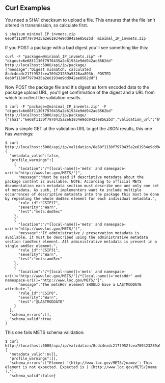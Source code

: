 Curl Examples
-------------
You need a SHA1 checksum to upload a file. This ensures that the file isn't altered
in transmission, so calculate first.
```
$ sha1sum minimal_IP_invmets.zip
6e68f1130f7970435a2e61934e9dd942ae8562bd  minimal_IP_invmets.zip
```
If you POST a package with a bad digest you'll see something like this:
```
curl -F "package=@minimal_IP_invmets.zip" -F "digest=6e68f1130f7970435a2e61934e9dd942ae8562dd" http://localhost:5000/api/ip/package/
{"message":"Digest mismatch, calculated 8cdc4eadc217f952fcea769423289a5326aa893b, POSTED 6e68f1130f7970435a2e61934e9dd942ae8562dd"}
```
Now POST the package file and it's digest as form encoded data to the package
upload URL, you'll get confirmation of the digest and a URL from which to collect
the validation results.
```
$ curl -F "package=@minimal_IP_invmets.zip" -F "digest=6e68f1130f7970435a2e61934e9dd942ae8562bd" http://localhost:5000/api/ip/package/
{"sha1":"6e68f1130f7970435a2e61934e9dd942ae8562bd","validation_url":"http://localhost:5050/api/ip/validate/6e68f1130f7970435a2e61934e9dd942ae8562bd/"}
```
Now a simple GET at the validation URL to get the JSON results, this one has warnings:
```
$ curl http://localhost:5000/api/ip/validation/6e68f1130f7970435a2e61934e9dd942ae8562bd/
{
  "metadata_valid":false,
  "profile_warnings":[
    {
      "location":"/*[local-name()='mets' and namespace-uri()='http://www.loc.gov/METS/']",
      "message":"Must be used if descriptive metadata about the package content is available. NOTE: According to official METS documentation each metadata section must describe one and only one set of metadata. As such, if implementers want to include multiple occurrences of descriptive metadata into the package this must be done by repeating the whole dmdSec element for each individual metadata.",
      "rule_id":"CSIP17",
      "severity":"Warn",
      "test":"mets:dmdSec"
    },
    {
      "location":"/*[local-name()='mets' and namespace-uri()='http://www.loc.gov/METS/']",
      "message":"If administrative / preservation metadata is available, it must be described using the administrative metadata section (amdSec) element. All administrative metadata is present in a single amdSec element.",
      "rule_id":"CSIP31",
      "severity":"Warn",
      "test":"mets:amdSec"
    },
    {
      "location":"/*[local-name()='mets' and namespace-uri()='http://www.loc.gov/METS/']/*[local-name()='metsHdr' and namespace-uri()='http://www.loc.gov/METS/']",
      "message":"The metsHdr element SHOULD have a LASTMODDATE attribute.",
      "rule_id":"CSIP8",
      "severity":"Warn",
      "test":"@LASTMODDATE"
    }
  ],
  "schema_errors":[],
  "schema_valid":true
}
```
This one fails METS schema validation:
```
$ curl http://localhost:5000/api/ip/validation/8cdc4eadc217f952fcea769423289a5326aa893b/
{
  "metadata_valid":null,
  "profile_warnings":[],
  "schema_errors":["Element '{http://www.loc.gov/METS/}namez': This element is not expected. Expected is ( {http://www.loc.gov/METS/}name )."],
  "schema_valid":false}
```
